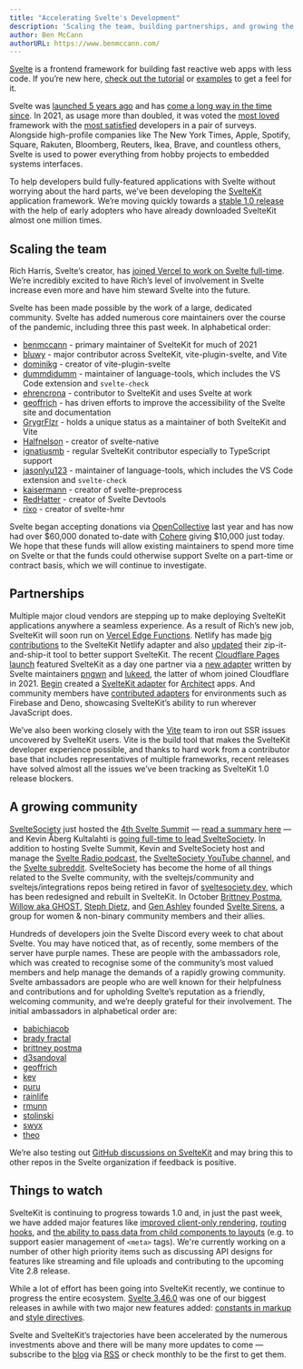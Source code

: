```yaml
---
title: "Accelerating Svelte's Development"
description: 'Scaling the team, building partnerships, and growing the community'
author: Ben McCann
authorURL: https://www.benmccann.com/
---
```


[Svelte](/) is a frontend framework for building fast reactive web apps with less code. If you’re new here, [check out the tutorial](/tutorial) or [examples](/examples) to get a feel for it.

Svelte was [launched 5 years ago](https://news.ycombinator.com/item?id=13069841) and has [come a long way in the time since](https://www.youtube.com/watch?v=YeY5M29-WcY). In 2021, as usage more than doubled, it was voted the [most loved](https://insights.stackoverflow.com/survey/2021#section-most-loved-dreaded-and-wanted-web-frameworks) framework with the [most satisfied](https://2020.stateofjs.com/en-US/technologies/front-end-frameworks/) developers in a pair of surveys. Alongside high-profile companies like The New York Times, Apple, Spotify, Square, Rakuten, Bloomberg, Reuters, Ikea, Brave, and countless others, Svelte is used to power everything from hobby projects to embedded systems interfaces.

To help developers build fully-featured applications with Svelte without worrying about the hard parts, we’ve been developing the [SvelteKit](https://kit.svelte.dev/) application framework. We’re moving quickly towards a [stable 1.0 release](https://github.com/sveltejs/kit/issues?q=is%3Aopen+is%3Aissue+milestone%3A1.0) with the help of early adopters who have already downloaded SvelteKit almost one million times.

## Scaling the team

Rich Harris, Svelte’s creator, has [joined Vercel to work on Svelte full-time](https://vercel.com/blog/vercel-welcomes-rich-harris-creator-of-svelte). We’re incredibly excited to have Rich’s level of involvement in Svelte increase even more and have him steward Svelte into the future.

Svelte has been made possible by the work of a large, dedicated community. Svelte has added numerous core maintainers over the course of the pandemic, including three this past week. In alphabetical order:

- [benmccann](https://github.com/benmccann) - primary maintainer of SvelteKit for much of 2021
- [bluwy](https://github.com/bluwy) - major contributor across SvelteKit, vite-plugin-svelte, and Vite
- [dominikg](https://github.com/dominikg) - creator of vite-plugin-svelte
- [dummdidumm](https://github.com/dummdidumm) - maintainer of language-tools, which includes the VS Code extension and `svelte-check`
- [ehrencrona](https://github.com/ehrencrona) - contributor to SvelteKit and uses Svelte at work
- [geoffrich](https://github.com/geoffrich) - has driven efforts to improve the accessibility of the Svelte site and documentation
- [GrygrFlzr](https://github.com/GrygrFlzr) - holds a unique status as a maintainer of both SvelteKit and Vite
- [Halfnelson](https://github.com/Halfnelson) - creator of svelte-native
- [ignatiusmb](https://github.com/ignatiusmb) - regular SvelteKit contributor especially to TypeScript support
- [jasonlyu123](https://github.com/jasonlyu123) - maintainer of language-tools, which includes the VS Code extension and `svelte-check`
- [kaisermann](https://github.com/kaisermann) - creator of svelte-preprocess
- [RedHatter](https://github.com/RedHatter) - creator of Svelte Devtools
- [rixo](https://github.com/rixo) - creator of svelte-hmr

Svelte began accepting donations via [OpenCollective](https://opencollective.com/svelte) last year and has now had over $60,000 donated to-date with [Cohere](https://cohere.ai/) giving $10,000 just today. We hope that these funds will allow existing maintainers to spend more time on Svelte or that the funds could otherwise support Svelte on a part-time or contract basis, which we will continue to investigate.

## Partnerships

Multiple major cloud vendors are stepping up to make deploying SvelteKit applications anywhere a seamless experience. As a result of Rich’s new job, SvelteKit will soon run on [Vercel Edge Functions](https://vercel.com/features/edge-functions). Netlify has made [big contributions](https://github.com/sveltejs/kit/pull/2113) to the SvelteKit Netlify adapter and also [updated](https://github.com/dependents/node-precinct/pull/88) their zip-it-and-ship-it tool to better support SvelteKit. The recent [Cloudflare Pages launch](https://blog.cloudflare.com/cloudflare-pages-goes-full-stack/) featured SvelteKit as a day one partner via a [new adapter](https://github.com/sveltejs/kit/tree/master/packages/adapter-cloudflare) written by Svelte maintainers [pngwn](https://twitter.com/evilpingwin) and [lukeed](https://twitter.com/lukeed05), the latter of whom joined Cloudflare in 2021. [Begin](https://begin.com) created a [SvelteKit adapter](https://github.com/architect/sveltekit-adapter) for [Architect](https://arc.codes) apps. And community members have [contributed adapters](https://sveltesociety.dev/packages?tag=sveltekit-adapters) for environments such as Firebase and Deno, showcasing SvelteKit’s ability to run wherever JavaScript does.

We’ve also been working closely with the [Vite](https://vitejs.dev) team to iron out SSR issues uncovered by SvelteKit users. Vite is the build tool that makes the SvelteKit developer experience possible, and thanks to hard work from a contributor base that includes representatives of multiple frameworks, recent releases have solved almost all the issues we’ve been tracking as SvelteKit 1.0 release blockers.

## A growing community

[SvelteSociety](https://sveltesociety.dev/) just hosted the [4th Svelte Summit](https://sveltesummit.com/) — [read a summary here](https://svelte.dev/blog/whats-new-in-svelte-december-2021#what-happened-at-svelte-summit) — and Kevin Åberg Kultalahti is [going full-time to lead SvelteSociety](https://twitter.com/kevmodrome/status/1463151477174714373). In addition to hosting Svelte Summit, Kevin and SvelteSociety host and manage the [Svelte Radio podcast](https://www.svelteradio.com/), the [SvelteSociety YouTube channel](https://www.youtube.com/SvelteSociety), and the [Svelte subreddit](https://www.reddit.com/r/sveltejs). SvelteSociety has become the home of all things related to the Svelte community, with the sveltejs/community and sveltejs/integrations repos being retired in favor of [sveltesociety.dev](https://sveltesociety.dev/), which has been redesigned and rebuilt in SvelteKit. In October [Brittney Postma](https://github.com/brittneypostma), [Willow aka GHOST](https://ghostdev.xyz), [Steph Dietz](https://github.com/StephDietz), and [Gen Ashley](https://twitter.com/coderinheels) founded [Svelte Sirens](https://sveltesirens.dev/), a group for women & non-binary community members and their allies.

Hundreds of developers join the Svelte Discord every week to chat about Svelte. You may have noticed that, as of recently, some members of the server have purple names. These are people with the ambassadors role, which was created to recognise some of the community’s most valued members and help manage the demands of a rapidly growing community. Svelte ambassadors are people who are well known for their helpfulness and contributions and for upholding Svelte’s reputation as a friendly, welcoming community, and we’re deeply grateful for their involvement. The initial ambassadors in alphabetical order are:

- [babichjacob](https://github.com/babichjacob)
- [brady fractal](https://github.com/FractalHQ)
- [brittney postma](https://github.com/brittneypostma)
- [d3sandoval](https://github.com/d3sandoval)
- [geoffrich](https://github.com/geoffrich)
- [kev](https://github.com/kevmodrome)
- [puru](https://github.com/PuruVJ)
- [rainlife](https://github.com/stephane-vanraes)
- [rmunn](https://github.com/rmunn)
- [stolinski](https://github.com/stolinski)
- [swyx](https://github.com/sw-yx)
- [theo](https://github.com/theo-steiner)

We’re also testing out [GitHub discussions on SvelteKit](https://github.com/sveltejs/kit/discussions) and may bring this to other repos in the Svelte organization if feedback is positive.

## Things to watch

SvelteKit is continuing to progress towards 1.0 and, in just the past week, we have added major features like [improved client-only rendering](https://github.com/sveltejs/kit/pull/2804), [routing hooks](https://github.com/sveltejs/kit/pull/3293), and [the ability to pass data from child components to layouts](https://github.com/sveltejs/kit/pull/3252) (e.g. to support easier management of `<meta>` tags). We're currently working on a number of other high priority items such as discussing API designs for features like streaming and file uploads and contributing to the upcoming Vite 2.8 release.

While a lot of effort has been going into SvelteKit recently, we continue to progress the entire ecosystem. [Svelte 3.46.0](https://github.com/sveltejs/svelte/blob/master/CHANGELOG.md#3460) was one of our biggest releases in awhile with two major new features added: [constants in markup](https://github.com/sveltejs/rfcs/blob/master/text/0007-markup-constants.md) and [style directives](https://github.com/sveltejs/rfcs/blob/master/text/0008-style-directives.md).

Svelte and SvelteKit’s trajectories have been accelerated by the numerous investments above and there will be many more updates to come — subscribe to the [blog](/blog) via [RSS](https://svelte.dev/blog/rss.xml) or check monthly to be the first to get them.
